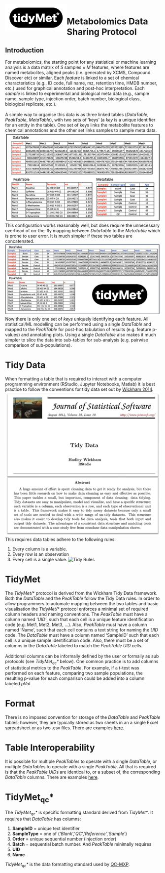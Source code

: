 <img src="res/TidyMet.png" width="200" style="float:left">

# Metabolomics Data Sharing Protocol

## Introduction
For metabolomics, the starting point for any statistical or machine learning analysis is a data matrix of *S* samples &#215; *M* features, where features are named metabolites, aligned peaks (i.e. generated by XCMS, Compound Discover etc) or similar. Each *feature* is linked to a set of chemical characteristics (e.g., ID code, full name, mz, retention time, HMDB number, etc.) used for graphical annotation and post-hoc interpretation. Each *sample* is linked to experimental and biological meta data (e.g., sample name, sample type, injection order, batch number, biological class, biological replicate, etc.). 
<br />
<br />
A simple way to organise this data is as three linked tables (*DataTable*, *PeakTable*, *MetaTable*), with two sets of ‘keys’ (a *key* is a unique identifier for an entity in the table). One set of keys links the metabolite features to chemical annotations and the other set links samples to sample meta data.
![Three table format](res/ThreeTables.png)
This configuration works reasonably well, but does require the unnecessary overhead of on-the-fly mapping between *DataTable* to the *MetaTable* which is prone to user error. It is much simpler if these two tables are concatenated.
![Two table format](res/TwoTables.png)
Now there is only one set of *keys* uniquely identifying each feature. All statistical/ML modelling can be performed using a single *DataTable* and mapped to the *PeakTable* for post-hoc tabulation of results (e.g. feature p-values) and annotating plots. Using a single *DataTable* also makes it much simpler to slice the data into sub-tables for sub-analysis (e.g. pairwise comparison of sub-populations).
# Tidy Data
When formatting a table that is required to interact with a  computer programming environment (RStudio, Jupyter Notebooks, Matlab) it is best practice to follow the conventions for tidy data set out by [Wickham 2014](https://www.jstatsoft.org/article/view/v059i10).
![Hadley Wickham](res/Wickham.png)
This requires data tables adhere to the following rules:
1. Every column is a variable.
2. Every row is an observation
3. Every cell is a single value.
![Tidy Rules](res/TidyRules.png)
# TidyMet
The *TidyMet/** protocol is derived from the Wickham Tidy Data framework. Both the *DataTable* and the *PeakTable* follow the Tidy Data rules. In order to allow programmers to automate mapping between the two tables and basic visualisation the *TidyMet/** protocol enforces a minimal set of required column headers and naming conventions. The *PeakTable* must have a column named *‘UID’*, such that each cell is a unique feature identification code (e.g. Met1, Met2, Met3, ...). Also, *PeakTable* must have a column named ‘Name’, such that each cell contains a text string for naming the *UID* code. The *DataTable* must have a column named ‘SampleID’ such that each cell is a unique sample identification code. Also, there must be a set of columns in the *DataTable* labeled to match the *PeakTable* *UID* cells.
<br />
<br />
Additional columns can be informally defined by the user or formally as sub protocols (see *TidyMet<sub>qc</sub>\** below). One common practice is to add columns of statistical metrics to the *PeakTable*. For example, if a t-test was performed on each feature, comparing two sample populations, the resulting p-value for each comparison could be added into a column labeled *pVal*
# Format
There is no imposed convention for storage of the *DataTable* and *PeakTable* tables; however, they are typically stored as two sheets in an a single Excel spreadsheet or as two .csv files. There are examples [here](\examples).
# Table Interoperability
It is possible for multiple *PeakTable*s to operate with a single *DataTable*, or multiple *DataTable*s to operate with a single *PeakTable*. All that is required is that the *PeakTable* *UID*s are identical to, or a subset of, the corresponding *DataTable* columns. There are examples [here](\examples).
# TidyMet<sub>qc</sub>\*
The *TidyMet<sub>qc</sub>\** is specific formatting standard derived from *TidyMet\**. It requires that *DataTable* has columns: 
1. **SampleID** = unique text identifier
2. **SampleType** = one of {‘*Blank*','*QC*','*Reference*','*Sample*’}
3. **Order** = unique sequential number (injection order) 
4. **Batch**  = sequential batch number. 
And *PeakTable* minimally requires 
1. **UID**
2. **Name**

*TidyMet<sub>qc</sub>\** is the data formatting standard used by [QC-MXP](www.qcmxp.org).
